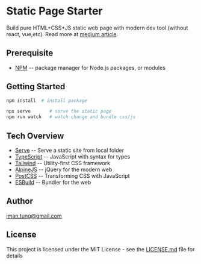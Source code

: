 # Static Page Starter

Build pure HTML+CSS+JS static web page with modern dev tool (without react, vue,etc). Read more at [medium article](https://medium.com/p/7ae6e55b2249).

## Prerequisite

- [NPM](https://docs.npmjs.com/downloading-and-installing-node-js-and-npm) -- package manager for Node.js packages, or modules

## Getting Started

```bash
npm install  # install package

npx serve       # serve the static page
npm run watch   # watch change and bundle css/js
```

## Tech Overview

- [Serve](https://www.npmjs.com/package/serve) -- Serve a static site from local folder
- [TypeScript](https://www.typescriptlang.org/) -- JavaScript with syntax for types
- [Tailwind](https://tailwindcss.com/) -- Utility-first CSS framework
- [AlpineJS](https://alpinejs.dev/) -- jQuery for the modern web
- [PostCSS](https://postcss.org/) -- Transforming CSS with JavaScript
- [ESBuild](https://esbuild.github.io/) -- Bundler for the web

## Author

<iman.tung@gmail.com>

## License

This project is licensed under the MIT License - see the [LICENSE.md](LICENSE.md) file for details